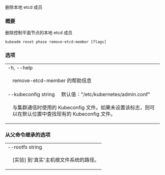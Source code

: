 <!--
The file is auto-generated from the Go source code of the component using a generic
[generator](https://github.com/kubernetes-sigs/reference-docs/). To learn how
to generate the reference documentation, please read
[Contributing to the reference documentation](/docs/contribute/generate-ref-docs/).
To update the reference content, please follow the  
[Contributing upstream](/docs/contribute/generate-ref-docs/contribute-upstream/)
guide. You can file document formatting bugs against the
[reference-docs](https://github.com/kubernetes-sigs/reference-docs/) project.
-->

<!--
Remove a local etcd member.
-->
删除本地 etcd 成员

<!--
### Synopsis
-->

### 概要

<!--
Remove a local etcd member for a control plane node.
-->
删除控制平面节点的本地 etcd 成员

```
kubeadm reset phase remove-etcd-member [flags]
```

<!--
### Options
-->

### 选项

   <table style="width: 100%; table-layout: fixed;">
<colgroup>
<col span="1" style="width: 10px;" />
<col span="1" />
</colgroup>
<tbody>

<tr>
<td colspan="2">-h, --help</td>
</tr>
<tr>
<td></td><td style="line-height: 130%; word-wrap: break-word;">
<p>
<!-- help for remove-etcd-member -->
remove-etcd-member 的帮助信息
</p></td>
</tr>

<tr>
<td colspan="2">--kubeconfig string&nbsp;&nbsp;&nbsp;&nbsp;&nbsp;<!--Default:-->默认值："/etc/kubernetes/admin.conf"</td>
</tr>
<tr>
<td></td><td style="line-height: 130%; word-wrap: break-word;">
<p>
<!-- The kubeconfig file to use when talking to the cluster. If the flag is not set, a set of standard locations can be searched for an existing kubeconfig file. -->
与集群通信时使用的 Kubeconfig 文件。如果未设置该标志，则可以在默认位置中查找现有的 Kubeconfig 文件。
</p>
</td>
</tr>

</tbody>
</table>


<!--
### Options inherited from parent commands
-->

### 从父命令继承的选项

   <table style="width: 100%; table-layout: fixed;">
<colgroup>
<col span="1" style="width: 10px;" />
<col span="1" />
</colgroup>
<tbody>

<tr>
<td colspan="2">--rootfs string</td>
</tr>
<tr>
<td></td><td style="line-height: 130%; word-wrap: break-word;">
<p>
<!-- [EXPERIMENTAL] The path to the 'real' host root filesystem.-->
[实验] 到'真实'主机根文件系统的路径。
</p>
</td>
</tr>

</tbody>
</table>
